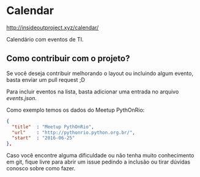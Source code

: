 Calendar
========

http://insideoutproject.xyz/calendar/

Calendário com eventos de TI.

## Como contribuir com o projeto?
Se você deseja contribuir melhorando o layout ou incluindo algum evento, basta enviar um pull request ;D

Para incluir eventos na lista, basta adicionar uma entrada no arquivo *events.json*.

Como exemplo temos os dados do Meetup PythOnRio:
```json
{
  "title"  : "Meetup PythOnRio",
  "url"    : "http://pythonrio.python.org.br/",
  "start"  : "2016-06-25"
},
```

Caso você encontre alguma dificuldade ou não tenha muito conhecimento em git, fique livre para abrir um issue pedindo a inclusão ou tirar dúvidas conosco sobre como fazer.
